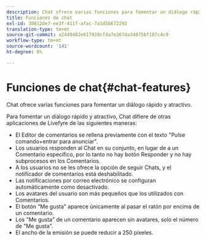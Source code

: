 ```yaml
---
description: Chat ofrece varias funciones para fomentar un diálogo rápido y atractivo.
title: Funciones de chat
exl-id: 38812de7-ee3f-411f-afac-7a1d5b672292
translation-type: tm+mt
source-git-commit: a2449482e617939cfda7e367da34875bf187c4c9
workflow-type: tm+mt
source-wordcount: '141'
ht-degree: 0%

---
```


# Funciones de chat{#chat-features}

Chat ofrece varias funciones para fomentar un diálogo rápido y atractivo.



Para fomentar un diálogo rápido y atractivo, Chat difiere de otras aplicaciones de Livefyre de las siguientes maneras:

* El Editor de comentarios se rellena previamente con el texto &quot;Pulse comando+entrar para anunciar&quot;.
* Los usuarios responden al Chat en su conjunto, en lugar de a un Comentario específico, por lo tanto no hay botón Responder y no hay subprocesos en los Comentarios.
* A los usuarios no se les ofrece la opción de seguir Chats, y el notificador de comentarios está deshabilitado.
* Las notificaciones por correo electrónico se configuran automáticamente como desactivado.
* Los avatares del usuario son más pequeños que los utilizados con Comentarios.
* El botón &quot;Me gusta&quot; aparece únicamente al pasar el ratón por encima de un comentario.
* Los &quot;Me gusta&quot; de un comentario aparecen sin avatares, solo el número de &quot;Me gusta&quot;.
* El ancho de la emisión se puede reducir a 250 píxeles.

